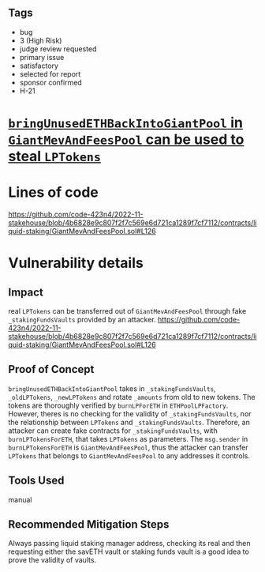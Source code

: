 ## Tags

- bug
- 3 (High Risk)
- judge review requested
- primary issue
- satisfactory
- selected for report
- sponsor confirmed
- H-21

# [`bringUnusedETHBackIntoGiantPool` in `GiantMevAndFeesPool` can be used to steal `LPTokens`](https://github.com/code-423n4/2022-11-stakehouse-findings/issues/366) 

# Lines of code

https://github.com/code-423n4/2022-11-stakehouse/blob/4b6828e9c807f2f7c569e6d721ca1289f7cf7112/contracts/liquid-staking/GiantMevAndFeesPool.sol#L126


# Vulnerability details

## Impact
real `LPTokens` can be transferred out of `GiantMevAndFeesPool` through fake `_stakingFundsVaults` provided by an attacker.
https://github.com/code-423n4/2022-11-stakehouse/blob/4b6828e9c807f2f7c569e6d721ca1289f7cf7112/contracts/liquid-staking/GiantMevAndFeesPool.sol#L126

## Proof of Concept
`bringUnusedETHBackIntoGiantPool` takes in `_stakingFundsVaults`, `_oldLPTokens`, `_newLPTokens` and rotate `_amounts` from old to new tokens. The tokens are thoroughly verified by `burnLPForETH` in `ETHPoolLPFactory`. 
However, theres is no checking for the validity of `_stakingFundsVaults`, nor the relationship between `LPTokens` and `_stakingFundsVaults`. Therefore, an attacker can create fake contracts for `_stakingFundsVaults`, with `burnLPTokensForETH`, that takes `LPTokens` as parameters. The `msg.sender` in `burnLPTokensForETH` is `GiantMevAndFeesPool`, thus the attacker can transfer `LPTokens` that belongs to `GiantMevAndFeesPool` to any addresses it controls.

## Tools Used
manual

## Recommended Mitigation Steps
Always passing liquid staking manager address, checking its real and then requesting either the savETH vault or staking funds vault is a good idea to prove the validity of vaults. 
